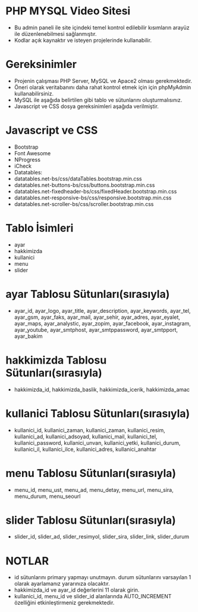 # PHP MYSQL Video Sitesi

- Bu admin paneli ile site içindeki temel kontrol edilebilir kısımların arayüz ile düzenlenebilmesi sağlanmıştır. 
- Kodlar açık kaynaktır ve isteyen projelerinde kullanabilir.



# Gereksinimler

- Projenin çalışması PHP Server, MySQL ve Apace2 olması gerekmektedir.
- Öneri olarak veritabanını daha rahat kontrol etmek için için phpMyAdmin kullanabilirsiniz.
- MySQL ile aşağıda belirtilen gibi tablo ve sütunlarını oluşturmalısınız.
- Javascript ve CSS dosya gereksinimleri aşağıda verilmiştir.

# Javascript ve CSS

- Bootstrap
- Font Awesome
- NProgress
- iCheck 
- Datatables:
- datatables.net-bs/css/dataTables.bootstrap.min.css
- datatables.net-buttons-bs/css/buttons.bootstrap.min.css
- datatables.net-fixedheader-bs/css/fixedHeader.bootstrap.min.css
- datatables.net-responsive-bs/css/responsive.bootstrap.min.css
- datatables.net-scroller-bs/css/scroller.bootstrap.min.css


# Tablo İsimleri

- ayar
- hakkimizda
- kullanici
- menu
- slider

# ayar Tablosu Sütunları(sırasıyla)

- ayar_id, ayar_logo, ayar_title, ayar_description, ayar_keywords, ayar_tel, ayar_gsm, ayar_faks, ayar_mail, ayar_sehir, ayar_adres, ayar_eyalet, ayar_maps, ayar_analystic, ayar_zopim, ayar_facebook, ayar_instagram, ayar_youtube, ayar_smtphost, ayar_smtppassword, ayar_smtpport, ayar_bakim

# hakkimizda Tablosu Sütunları(sırasıyla)

- hakkimizda_id, hakkimizda_baslik, hakkimizda_icerik, hakkimizda_amac

# kullanici Tablosu Sütunları(sırasıyla)

- kullanici_id, kullanici_zaman, kullanici_zaman, kullanici_resim, kullanici_ad, kullanici_adsoyad, kullanici_mail, kullanici_tel, kullanici_password, kullanici_unvan, kullanici_yetki, kullanici_durum, kullanici_il, kullanici_ilce, kullanici_adres, kullanici_anahtar

# menu Tablosu Sütunları(sırasıyla)

- menu_id, menu_ust, menu_ad, menu_detay, menu_url, menu_sira, menu_durum, menu_seourl

# slider Tablosu Sütunları(sırasıyla)

- slider_id, slider_ad, slider_resimyol, slider_sira, slider_link, slider_durum


# NOTLAR   

- id sütunlarını primary yapmayı unutmayın. durum sütunlarını varsayılan 1 olarak ayarlamanız yararınıza olacaktır. 
- hakkimizda_id ve ayar_id değerlerini 11 olarak girin.
- kullanici_id, menu_id ve slider_id alanlarında AUTO_INCREMENT özelliğini etkinleştirmeniz gerekmektedir.





